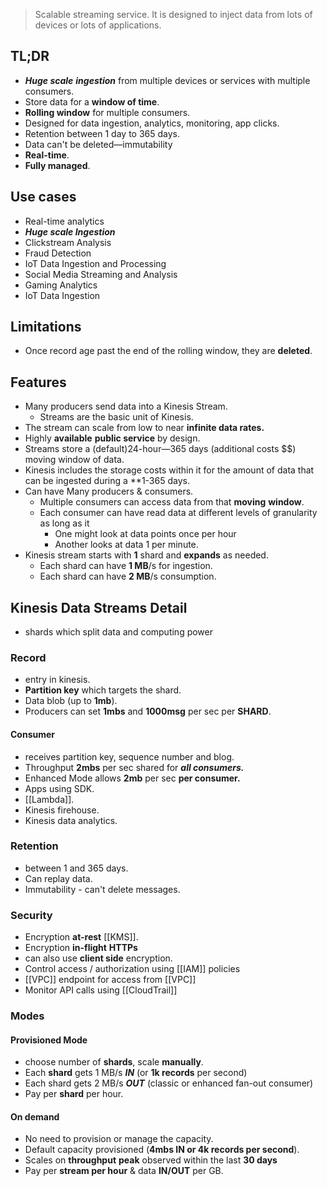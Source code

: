 >Scalable streaming service. It is designed to inject data from lots of devices or lots of applications.

## TL;DR
- ***Huge scale*** ***ingestion*** from multiple devices or services with multiple consumers.
- Store data for a **window of time**.
- **Rolling window** for multiple consumers.
- Designed for data ingestion, analytics, monitoring, app clicks.
- Retention between 1 day to 365 days.
- Data can't be deleted—immutability
- **Real-time**.
- **Fully managed**.

## Use cases
- Real-time analytics
- ***Huge scale Ingestion***
- Clickstream Analysis
- Fraud Detection
- IoT Data Ingestion and Processing
- Social Media Streaming and Analysis
- Gaming Analytics
- IoT Data Ingestion

## Limitations

- Once record age past the end of the rolling window, they are **deleted**.

## Features
- Many producers send data into a Kinesis Stream. 
	- Streams are the basic unit of Kinesis.
- The stream can scale from low to near **infinite data rates.**
- Highly **available** **public service** by design.
- Streams store a (default)24-hour—365 days (additional costs \$\$) moving window of data.
- Kinesis includes the storage costs within it for the amount of data that can be ingested during a **1-365 days. 
- Can have Many producers & consumers.
	- Multiple consumers can access data from that **moving** **window**.
	- Each consumer can have read data at different levels of granularity as long as it
	    - One might look at data points once per hour
	    - Another looks at data 1 per minute.
- Kinesis stream starts with **1** shard and **expands** as needed.
    - Each shard can have **1 MB**/s for ingestion. 
    - Each shard can have **2 MB**/s consumption.


## Kinesis Data Streams Detail
- shards which split data and computing power

### Record
- entry in kinesis.
- **Partition key** which targets the shard.
- Data blob (up to **1mb**).
- Producers can set **1mbs** and **1000msg** per sec per **SHARD**.

#### Consumer
- receives partition key, sequence number and blog.
- Throughput **2mbs** per sec shared for ***all consumers.***
- Enhanced Mode allows **2mb** per sec **per consumer.**
- Apps using SDK.
- [[Lambda]].
- Kinesis firehouse.
- Kinesis data analytics.

### Retention
- between 1 and 365 days.
- Can replay data.
- Immutability - can't delete messages.

### Security
- Encryption **at-rest** [[KMS]].
- Encryption **in-flight** **HTTPs**
- can also use **client side** encryption.
- Control access / authorization using [[IAM]] policies
- [[VPC]] endpoint for access from [[VPC]]
- Monitor API calls using [[CloudTrail]]

### Modes

#### Provisioned Mode 
- choose number of **shards**, scale **manually**.
- Each **shard** gets 1 MB/s ***IN*** (or **1k records** per second)
- Each shard gets 2 MB/s ***OUT*** (classic or enhanced fan-out consumer)
- Pay per **shard** per hour.

#### On demand
- No need to provision or manage the capacity.
- Default capacity provisioned (**4mbs IN or 4k records per second**).
- Scales on **throughput** **peak** observed within the last **30 days**
- Pay per **stream per hour** & data **IN/OUT** per GB.
